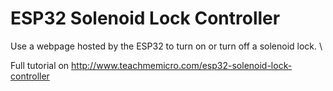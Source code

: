 # ESP32 Solenoid Lock Controller

Use a webpage hosted by the ESP32 to turn on or turn off a solenoid lock. \

Full tutorial on http://www.teachmemicro.com/esp32-solenoid-lock-controller